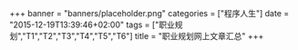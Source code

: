 +++
banner = "banners/placeholder.png"
categories = ["程序人生"]
date = "2015-12-19T13:39:46+02:00"
tags = ["职业规划","T1","T2","T3","T4","T5","T6"]
title = "职业规划网上文章汇总"
+++

    
